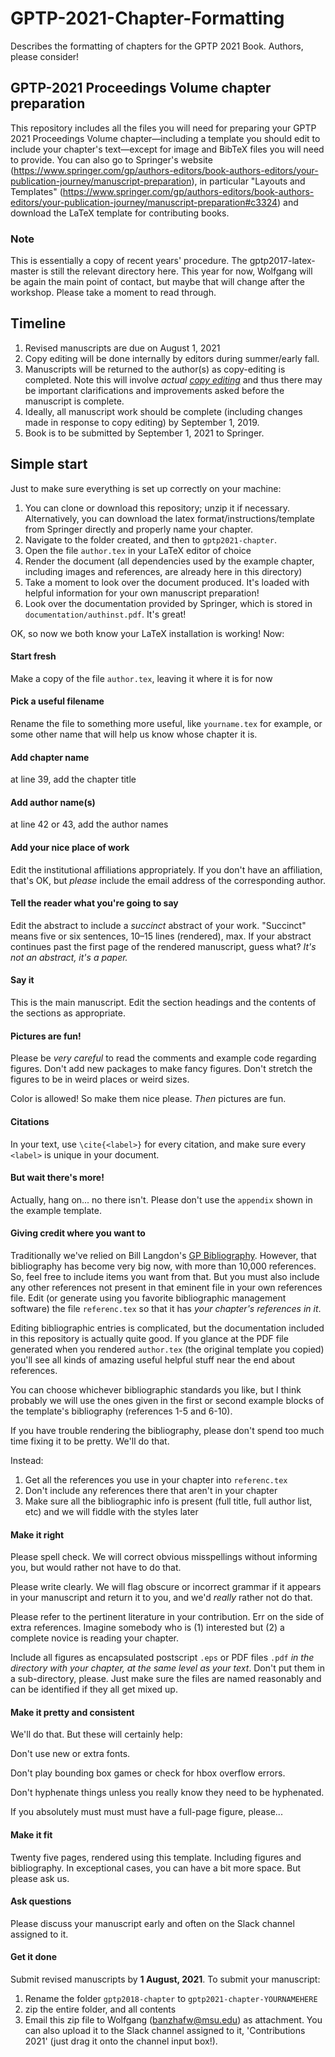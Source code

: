 # GPTP-2021-Chapter-Formatting
Describes the formatting of chapters for the GPTP 2021 Book. Authors, please consider!

## GPTP-2021 Proceedings Volume chapter preparation

This repository includes all the files you will need for preparing your GPTP 2021 Proceedings Volume chapter—including a template you should edit to include your chapter's text—except for image and BibTeX files you will need to provide. You can also go to Springer's website (https://www.springer.com/gp/authors-editors/book-authors-editors/your-publication-journey/manuscript-preparation), in particular "Layouts and Templates" (https://www.springer.com/gp/authors-editors/book-authors-editors/your-publication-journey/manuscript-preparation#c3324) and download the LaTeX template for contributing books.

### Note

This is essentially a copy of recent years' procedure. The gptp2017-latex-master is still the relevant directory here. This year for now, Wolfgang will be again the main point of contact, but maybe that will change after the workshop. Please take a moment to read through.

## Timeline

1. Revised manuscripts are due on August 1, 2021
2. Copy editing will be done internally by editors during summer/early fall.
3. Manuscripts will be returned to the author(s) as copy-editing is completed. Note this will involve _actual [copy editing](https://en.wikipedia.org/wiki/Copy_editing)_ and thus there may be important clarifications and improvements asked before the manuscript is complete.
4. Ideally, all manuscript work should be complete (including changes made in response to copy editing) by September 1, 2019.
5. Book is to be submitted by September 1, 2021 to Springer. 

## Simple start

Just to make sure everything is set up correctly on your machine:

1. You can clone or download this repository; unzip it if necessary. Alternatively, you can download the latex format/instructions/template from Springer directly and properly name your chapter. 
2. Navigate to the folder created, and then to `gptp2021-chapter`. 
3. Open the file `author.tex` in your LaTeX editor of choice
4. Render the document (all dependencies used by the example chapter, including images and references, are already here in this directory)
5. Take a moment to look over the document produced. It's loaded with helpful information for your own manuscript preparation!
6. Look over the documentation provided by Springer, which is stored in `documentation/authinst.pdf`. It's great!

OK, so now we both know your LaTeX installation is working! Now:

#### Start fresh

Make a copy of the file `author.tex`, leaving it where it is for now

#### Pick a useful filename

Rename the file to something more useful, like `yourname.tex` for example, or some other name that will help us know whose chapter it is.

#### Add chapter name

at line 39, add the chapter title

#### Add author name(s)

at line 42 or 43, add the author names

#### Add your nice place of work

Edit the institutional affiliations appropriately. If you don't have an affiliation, that's OK, but _please_ include the email address of the corresponding author.

#### Tell the reader what you're going to say

Edit the abstract to include a _succinct_ abstract of your work. "Succinct" means five or six sentences, 10–15 lines (rendered), max. If your abstract continues past the first page of the rendered manuscript, guess what? _It's not an abstract, it's a paper._

#### Say it

This is the main manuscript. Edit the section headings and the contents of the sections as appropriate.


#### Pictures are fun!

Please be _very careful_ to read the comments and example code regarding figures. Don't add new packages to make fancy figures. Don't stretch the figures to be in weird places or weird sizes. 

Color is allowed! So make them nice please. _Then_ pictures are fun.

#### Citations

In your text, use `\cite{<label>}` for every citation, and make sure every `<label>` is unique in your document.

#### But wait there's more!

Actually, hang on... no there isn't. Please don't use the `appendix` shown in the example template.

#### Giving credit where you want to

Traditionally we've relied on Bill Langdon's [GP Bibliography](http://www.cs.bham.ac.uk/~wbl/biblio/). 
However, that bibliography has become very big now, with more than 10,000 references. So, feel free to include items you want from that. But you must also include any other references not present in that eminent file in your own references file. Edit (or generate using you favorite bibliographic management software) the file `referenc.tex` so that it has _your chapter's references in it_.

Editing bibliographic entries is complicated, but the documentation included in this repository is actually quite good. If you glance at the PDF file generated when you rendered `author.tex` (the original template you copied) you'll see all kinds of amazing useful helpful stuff near the end about references.

You can choose whichever bibliographic standards you like, but I think probably we will use the ones given in the first or second example blocks of the template's bibliography (references 1-5 and 6-10).

If you have trouble rendering the bibliography, please don't spend too much time fixing it to be pretty. We'll do that. 

Instead:

1. Get all the references you use in your chapter into `referenc.tex`
2. Don't include any references there that aren't in your chapter
3. Make sure all the bibliographic info is present (full title, full author list, etc) and we will fiddle with the styles later

#### Make it right

Please spell check. We will correct obvious misspellings without informing you, but would rather not have to do that.

Please write clearly. We will flag obscure or incorrect grammar if it appears in your manuscript and return it to you, and we'd _really_ rather not do that.

Please refer to the pertinent literature in your contribution. Err on the side of extra references. Imagine somebody who is (1) interested but (2) a complete novice is reading your chapter.

Include all figures as encapsulated postscript `.eps` or PDF files `.pdf` _in the directory with your chapter, at the same level as your text_. Don't put them in a sub-directory, please. Just make sure the files are named reasonably and can be identified if they all get mixed up.

#### Make it pretty and consistent

We'll do that. But these will certainly help:

Don't use new or extra fonts.

Don't play bounding box games or check for hbox overflow errors.

Don't hyphenate things unless you really know they need to be hyphenated.

If you absolutely must must must have a full-page figure, please...

#### Make it fit

Twenty five pages, rendered using this template. Including figures and bibliography. In exceptional cases,
you can have a bit more space. But please ask us.

#### Ask questions

Please discuss your manuscript early and often on the Slack channel assigned to it.

#### Get it done

Submit revised manuscripts by **1 August, 2021**. To submit your manuscript:

1. Rename the folder `gptp2018-chapter` to `gptp2021-chapter-YOURNAMEHERE`
2. zip the entire folder, and all contents
3. Email this zip file to Wolfgang (banzhafw@msu.edu) as attachment. You can also upload it to the Slack channel assigned to it, 'Contributions 2021' (just drag it onto the channel input box!). 
